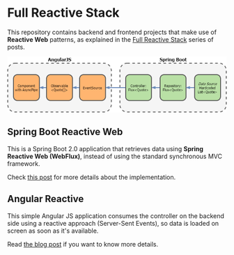 # Full Reactive Stack

This repository contains backend and frontend projects that make use of **Reactive Web** patterns,
as explained in the [Full Reactive Stack](https://thepracticaldeveloper.com/category/guides/full-reactive-stack/)
series of posts.

![Full Reactive Stack Overview](resources/reactive_overview.png)

## Spring Boot Reactive Web

This is a Spring Boot 2.0 application that retrieves data using **Spring Reactive Web (WebFlux)**,
instead of using the standard synchronous MVC framework.

Check [this post](https://thepracticaldeveloper.com/2017/11/04/full-reactive-stack-with-spring-webflux-and-angularjs/)
for more details about the implementation.

## Angular Reactive

This simple Angular JS application consumes the controller on the backend side using a reactive approach
(Server-Sent Events), so data is loaded on screen as soon as it's available.

Read [the blog post](https://thepracticaldeveloper.com/2017/11/04/full-reactive-stack-ii-the-angularjs-client/)
if you want to know more details.
